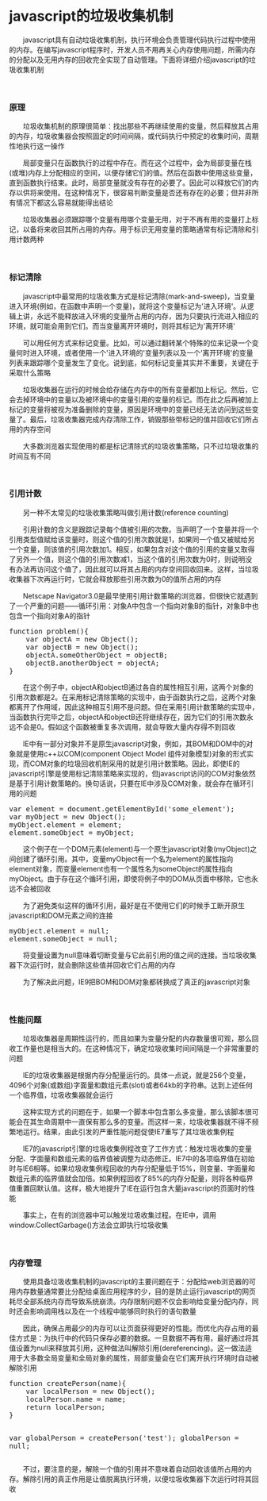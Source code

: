# javascript的垃圾收集机制

　　javascript具有自动垃圾收集机制，执行环境会负责管理代码执行过程中使用的内存。在编写javascript程序时，开发人员不用再关心内存使用问题，所需内存的分配以及无用内存的回收完全实现了自动管理。下面将详细介绍javascript的垃圾收集机制

&nbsp;

### 原理

　　垃圾收集机制的原理很简单：找出那些不再继续使用的变量，然后释放其占用的内存，垃圾收集器会按照固定的时间间隔，或代码执行中预定的收集时间，周期性地执行这一操作

　　局部变量只在函数执行的过程中存在。而在这个过程中，会为局部变量在栈(或堆)内存上分配相应的空间，以便存储它们的值。然后在函数中使用这些变量，直到函数执行结束。此时，局部变量就没有存在的必要了。因此可以释放它们的内存以供将来使用。在这种情况下，很容易判断变量是否还有存在的必要；但并非所有情况下都这么容易就能得出结论

　　垃圾收集器必须跟踪哪个变量有用哪个变量无用，对于不再有用的变量打上标记，以备将来收回其所占用的内存。用于标识无用变量的策略通常有标记清除和引用计数两种

&nbsp;

### 标记清除

　　javascript中最常用的垃圾收集方式是标记清除(mark-and-sweep)，当变量进入环境(例如，在函数中声明一个变量)，就将这个变量标记为'进入环境'。从逻辑上讲，永远不能释放进入环境的变量所占用的内存，因为只要执行流进入相应的环境，就可能会用到它们。而当变量离开环境时，则将其标记为'离开环境'

　　可以用任何方式来标记变量。比如，可以通过翻转某个特殊的位来记录一个变量何时进入环境，或者使用一个'进入环境的'变量列表以及一个'离开环境'的变量列表来跟踪哪个变量发生了变化。说到底，如何标记变量其实并不重要，关键在于采取什么策略

　　垃圾收集器在运行的时候会给存储在内存中的所有变量都加上标记。然后，它会去掉环境中的变量以及被环境中的变量引用的变量的标记。而在此之后再被加上标记的变量将被视为准备删除的变量，原因是环境中的变量已经无法访问到这些变量了。最后，垃圾收集器完成内存清除工作，销毁那些带标记的值并回收它们所占用的内存空间

　　大多数浏览器实现使用的都是标记清除式的垃圾收集策略，只不过垃圾收集的时间互有不同

&nbsp;

### 引用计数

　　另一种不太常见的垃圾收集策略叫做引用计数(reference counting)

　　引用计数的含义是跟踪记录每个值被引用的次数。当声明了一个变量并将一个引用类型值赋给该变量时，则这个值的引用次数就是1，如果同一个值又被赋给另一个变量，则该值的引用次数加1。相反，如果包含对这个值的引用的变量又取得了另外一个值，则这个值的引用次数减1，当这个值的引用次数为0时，则说明没有办法再访问这个值了，因此就可以将其占用的内存空间回收回来。这样，当垃圾收集器下次再运行时，它就会释放那些引用次数为0的值所占用的内存

　　Netscape Navigator3.0是最早使用引用计数策略的浏览器，但很快它就遇到了一个严重的问题&mdash;&mdash;循环引用：对象A中包含一个指向对象B的指针，对象B中也包含一个指向对象A的指针

<div class="cnblogs_code">
<pre>function problem(){
    var objectA = new Object();
    var objectB = new Object();
    objectA.someOtherObject = objectB;
    objectB.anotherObject = objectA;
}</pre>
</div>

　　在这个例子中，objectA和objectB通过各自的属性相互引用，这两个对象的引用次数都是2。在采用标记清除策略的实现中，由于函数执行之后，这两个对象都离开了作用域，因此这种相互引用不是问题。但在采用引用计数策略的实现中，当函数执行完毕之后，objectA和objectB还将继续存在，因为它们的引用次数永远不会是0。假如这个函数被重复多次调用，就会导致大量内存得不到回收

　　IE中有一部分对象并不是原生javascript对象，例如，其BOM和DOM中的对象就是使用c++以COM(component Object Model 组件对象模型)对象的形式实现，而COM对象的垃圾回收机制采用的就是引用计数策略。因此，即使IE的javascript引擎是使用标记清除策略来实现的，但javascript访问的COM对象依然是基于引用计数策略的。换句话说，只要在IE中涉及COM对象，就会存在循环引用的问题

<div class="cnblogs_code">
<pre>var element = document.getElementById('some_element');
var myObject = new Object();
myObject.element = element;
element.someObject = myObject;</pre>
</div>

　　这个例子在一个DOM元素(element)与一个原生javascript对象(myObject)之间创建了循环引用。其中，变量myObject有一个名为element的属性指向element对象，而变量element也有一个属性名为someObject的属性指向myObject。由于存在这个循环引用，即使将例子中的DOM从页面中移除，它也永远不会被回收

　　为了避免类似这样的循环引用，最好是在不使用它们的时候手工断开原生javascript和DOM元素之间的连接

<div class="cnblogs_code">
<pre>myObject.element = null;
element.someObject = null; </pre>
</div>

　　将变量设置为null意味着切断变量与它此前引用的值之间的连接。当垃圾收集器下次运行时，就会删除这些值并回收它们占用的内存

　　为了解决此问题，IE9把BOM和DOM对象都转换成了真正的javascript对象

&nbsp;

### 性能问题

　　垃圾收集器是周期性运行的，而且如果为变量分配的内存数量很可观，那么回收工作量也是相当大的。在这种情况下，确定垃圾收集时间间隔是一个非常重要的问题

　　IE的垃圾收集器是根据内存分配量运行的。具体一点说，就是256个变量，4096个对象(或数组)字面量和数组元素(slot)或者64kb的字符串。达到上述任何一个临界值，垃圾收集器就会运行

　　这种实现方式的问题在于，如果一个脚本中包含那么多变量，那么该脚本很可能会在其生命周期中一直保有那么多的变量。而这样一来，垃圾收集器就不得不频繁地运行。结果，由此引发的严重性能问题促使IE7重写了其垃圾收集例程

　　IE7的javascript引擎的垃圾收集例程改变了工作方式：触发垃圾收集的变量分配、字面量和数组元素的临界值被调整为动态修正。IE7中的各项临界值在初始时与IE6相等。如果垃圾收集例程回收的内存分配量低于15%，则变量、字面量和数组元素的临界值就会加倍。如果例程回收了85%的内存分配量，则将各种临界值重置回默认值。这样，极大地提升了IE在运行包含大量javascript的页面时的性能

　　事实上，在有的浏览器中可以触发垃圾收集过程。在IE中，调用window.CollectGarbage()方法会立即执行垃圾收集

&nbsp;

### 内存管理

　　使用具备垃圾收集机制的javascript的主要问题在于：分配给web浏览器的可用内存数量通常要比分配给桌面应用程序的少，目的是防止运行javascript的网页耗尽全部系统内存而导致系统崩溃。内存限制问题不仅会影响给变量分配内存，同时还会影响调用栈以及在一个线程中能够同时执行的语句数量

　　因此，确保占用最少的内存可以让页面获得更好的性能。而优化内存占用的最佳方式是：为执行中的代码只保存必要的数据。一旦数据不再有用，最好通过将其值设置为null来释放其引用，这种做法叫解除引用(dereferencing)。这一做法适用于大多数全局变量和全局对象的属性，局部变量会在它们离开执行环境时自动被解除引用

<div class="cnblogs_code">
<pre>function createPerson(name){
    var localPerson = new Object();
    localPerson.name = name;
    return localPerson;
}

var globalPerson = createPerson('test');
globalPerson = null;</pre>
</div>

　　不过，要注意的是，解除一个值的引用并不意味着自动回收该值所占用的内存。解除引用的真正作用是让值脱离执行环境，以便垃圾收集器下次运行时将其回收

